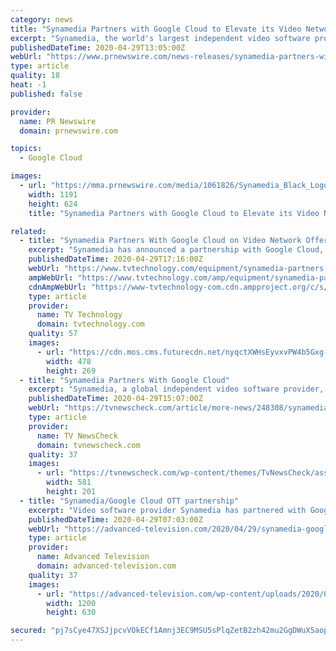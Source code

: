 ```yaml
---
category: news
title: "Synamedia Partners with Google Cloud to Elevate its Video Network Portfolio with \"as-a-Service\" OTT Offerings"
excerpt: "Synamedia, the world's largest independent video software provider, today announced that it has partnered with Google Cloud to expand its"
publishedDateTime: 2020-04-29T13:05:00Z
webUrl: "https://www.prnewswire.com/news-releases/synamedia-partners-with-google-cloud-to-elevate-its-video-network-portfolio-with-as-a-service-ott-offerings-301049351.html"
type: article
quality: 18
heat: -1
published: false

provider:
  name: PR Newswire
  domain: prnewswire.com

topics:
  - Google Cloud

images:
  - url: "https://mma.prnewswire.com/media/1061826/Synamedia_Black_Logo.jpg?p=facebook"
    width: 1191
    height: 624
    title: "Synamedia Partners with Google Cloud to Elevate its Video Network Portfolio with \"as-a-Service\" OTT Offerings"

related:
  - title: "Synamedia Partners With Google Cloud on Video Network Offering"
    excerpt: "Synamedia has announced a partnership with Google Cloud, expanding its video network portfolio with a new over-the-top (OTT) as-a-service offering. The partnership, which enhances service availability and scalability,"
    publishedDateTime: 2020-04-29T17:16:00Z
    webUrl: "https://www.tvtechnology.com/equipment/synamedia-partners-with-google-cloud-on-video-network-offering"
    ampWebUrl: "https://www.tvtechnology.com/amp/equipment/synamedia-partners-with-google-cloud-on-video-network-offering"
    cdnAmpWebUrl: "https://www-tvtechnology-com.cdn.ampproject.org/c/s/www.tvtechnology.com/amp/equipment/synamedia-partners-with-google-cloud-on-video-network-offering"
    type: article
    provider:
      name: TV Technology
      domain: tvtechnology.com
    quality: 57
    images:
      - url: "https://cdn.mos.cms.futurecdn.net/nyqctXWHsEyvxvPW4b5Gxg-1200-80.jpg"
        width: 478
        height: 269
  - title: "Synamedia Partners With Google Cloud"
    excerpt: "Synamedia, a global independent video software provider, today announced that it has partnered with Google Cloud to expand its video network portfolio with new"
    publishedDateTime: 2020-04-29T15:07:00Z
    webUrl: "https://tvnewscheck.com/article/more-news/248308/synamedia-partners-with-google-cloud/"
    type: article
    provider:
      name: TV NewsCheck
      domain: tvnewscheck.com
    quality: 37
    images:
      - url: "https://tvnewscheck.com/wp-content/themes/TvNewsCheck/assets/img/tvn-logo.png"
        width: 581
        height: 201
  - title: "Synamedia/Google Cloud OTT partnership"
    excerpt: "Video software provider Synamedia has partnered with Google Cloud to expand its video network portfolio with new over-the-top (OTT) ‘as a service’ offerings"
    publishedDateTime: 2020-04-29T07:03:00Z
    webUrl: "https://advanced-television.com/2020/04/29/synamedia-google-cloud-ott-partnership/"
    type: article
    provider:
      name: Advanced Television
      domain: advanced-television.com
    quality: 37
    images:
      - url: "https://advanced-television.com/wp-content/uploads/2020/04/google-cloud-1200-630.png"
        width: 1200
        height: 630

secured: "pj7sCye47XSJjpcvVOkECf1Amnj3EC9MSU5sPlqZetB2zh42mu2GgDWuX5aopJrPlRZ0y5tr80mcBKhkbTIcAzfFd4CEGD7i2Wg9/3VVMyJ76/vEK+xf+Jq5Rx3mJrcrelTwf4vJ4IMwgEDcfoPb/RB/DjNnFAGhuuvK8YBc9lRB+rYTHc8nkI8//pvYvVzTQxyXgZneACBVriwkwPC7ArY/TzAgBBxSCla7YOFqX1wTurEONCk2N/kHIDTEx/mp/6kQe1mJFBnF28mpclQAKYqV4uOxUH5GtOvBYPZ48XVhS9XhPZD4VoDkDaMWkPHL19Igzjlu+kqcB/qrIjWfdJV3F5Qm1P7Gls9Ke/2AXBX4N6eZA0iYFC7KyYTUIuoUM49TusiUS3u2LjbVZH2mD+yp0dSX0xNIuoLFxfenpJ2tRJ4XBjB7Y/iTB2Kw+8laoZJGL6rz07m7gueq7p44GXmCqHudf7NwHL7b2kLZOgU=;LUoJbJRoU5055HHzFr3o9w=="
---
```



